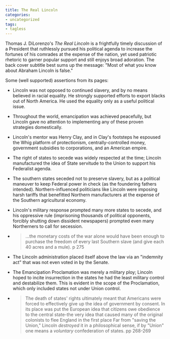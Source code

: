 ```yaml
---
title: The Real Lincoln
categories:
- uncategorized
tags:
- tagless
---
```


Thomas J. DiLorenzo's _The Real Lincoln_ is a frightfully timely discussion of a President that ruthlessly pursued his political agenda to increase the fortunes of his comrades at the expense of the nation, yet used patriotic rhetoric to garner popular support and still enjoys broad adoration.  The back cover subtitle best sums up the message: "Most of what you know about Abraham Lincoln is false."

Some (well supported) assertions from its pages:




  * Lincoln was not opposed to continued slavery, and by no means believed in racial equality.  He strongly supported efforts to export blacks out of North America.  He used the equality only as a useful political issue.


  * Throughout the world, emancipation was achieved peacefully, but Lincoln gave no attention to implementing any of these proven strategies domestically.


  * Lincoln's mentor was Henry Clay, and in Clay's footsteps he espoused the Whig platform of protectionism, centrally-controlled money, government subsidies to corporations, and an American empire.


  * The right of states to secede was widely respected at the time; Lincoln manufactured the idea of State servitude to the Union to support his Federalist agenda.


  * The southern states seceded not to preserve slavery, but as a political maneuver to keep Federal power in check (as the foundering fathers intended).  Northern-influenced politicians like Lincoln were imposing harsh tariffs that benefitted Northern manufacturers at the expense of the Southern agricultural economy.


  * Lincoln's military response prompted many more states to secede, and his oppressive rule (imprisoning thousands of political opponents, forcibly shutting down dissident newspapers) prompted even many Northerners to call for secession.


  * > ...the monetary costs of the war alone would have been enough to purchase the freedom of every last Southern slave (and give each 40 acres and a mule). p 275



  * The Lincoln administration placed itself above the law via an "indemnity act" that was not even voted in by the Senate.


  * The Emancipation Proclamation was merely a military ploy; Lincoln hoped to incite insurrection in the states he had the least military control and destabilize them.  This is evident in the scope of the Proclamation, which only included states not under Union control.


  * > The death of states' rights ultimately meant that Americans were forced to effectively give up the idea of government by consent.  In its place was put the European idea that citizens owe obedience to the central state-the very idea that caused many of the original colonists to flee England in the first place Far from "saving the Union," Lincoln _destroyed_ it in a philosophical sense, if by  "Union" one means a _voluntary_ confederation of states. pp 268-269



